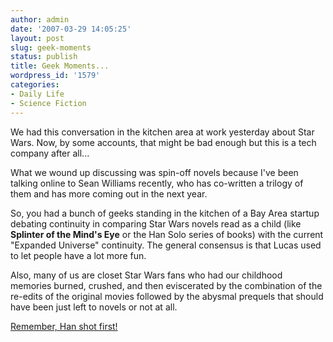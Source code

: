 ```yaml
---
author: admin
date: '2007-03-29 14:05:25'
layout: post
slug: geek-moments
status: publish
title: Geek Moments...
wordpress_id: '1579'
categories:
- Daily Life
- Science Fiction
---
```

We had this conversation in the kitchen area at work yesterday about Star Wars. Now, by some accounts, that might be bad enough but this is a tech company after all...

What we wound up discussing was spin-off novels because I've been talking online to Sean Williams recently, who has co-written a trilogy of them and has more coming out in the next year.

So, you had a bunch of geeks standing in the kitchen of a Bay Area startup debating continuity in comparing Star Wars novels read as a child (like <strong>Splinter of the Mind's Eye</strong> or the Han Solo series of books) with the current "Expanded Universe" continuity. The general consensus is that Lucas used to let people have a lot more fun.

Also, many of us are closet Star Wars fans who had our childhood memories burned, crushed, and then eviscerated by the combination of the re-edits of the original movies followed by the abysmal prequels that should have been just left to novels or not at all.

<a href="http://en.wikipedia.org/wiki/Han_shot_first">Remember, Han shot first!</a>
